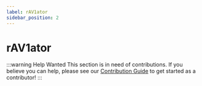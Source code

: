 ```yaml
---
label: rAV1ator
sidebar_position: 2
---
```


# rAV1ator

:::warning Help Wanted
This section is in need of contributions. If you believe you can help, please see our [Contribution Guide](../docs/contribution-guide.md) to get started as a contributor!
:::